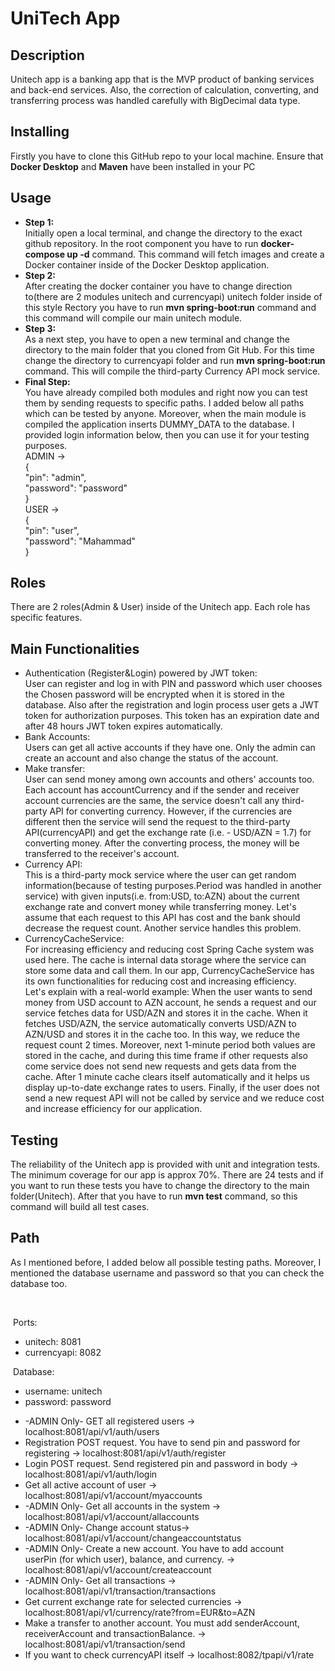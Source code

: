   <h1>UniTech App</h1>
    <h2>Description</h2>
    <p>
      Unitech app is a banking app that is the MVP product of banking services
      and back-end services. Also, the correction of calculation, converting, and transferring process was handled carefully with BigDecimal data type.
    </p>
    <h2>Installing</h2>
    <p>Firstly you have to clone this GitHub repo to your local machine. Ensure that <b>Docker Desktop</b> and <b>Maven</b> have been installed in your PC</p>
    <h2>Usage</h2>
    <p>
        <ul>
            <li>
                <b>Step 1:</b> <br>
                Initially open a local terminal, and change the directory to the exact github repository. In the root component you have to run <b>docker-compose up -d</b>  command. This command will fetch images and create a Docker container inside of the Docker Desktop application.
            </li>
            <li> <b>Step 2:</b> <br>            After creating the docker container you have to change direction to(there are 2 modules unitech and currencyapi) unitech folder inside of this style Rectory you have to run <b>mvn spring-boot:run</b>  command and this command will compile our main unitech module.
            </li>
            <li>
                <b>Step 3:</b> <br>
                As a next step, you have to open a new terminal and change the directory to the main folder that you cloned from Git Hub. For this time change the directory to currencyapi folder and run <b> mvn spring-boot:run </b>command. This will compile the third-party Currency API mock service.
            </li>
           <li><b>Final Step:</b> <br>
                You have already compiled both modules and right now you can test them by sending requests to specific paths. I added below all paths which can be tested by anyone.
                Moreover, when the main module is compiled the application inserts DUMMY_DATA to the database. I provided login information below, then you can use it for your testing purposes.
                <br>ADMIN -> <br>
                {<br>
                    "pin": "admin",<br>
                    "password": "password" <br>
                } <br>
                USER -> <br>
                {
                    <br>
                    "pin": "user",<br>
                    "password": "Mahammad" <br>
                }
            </li>
        </ul>
    </p>
      <h2>Roles</h2>
    <p>There are 2 roles(Admin & User) inside of the Unitech app. Each role has specific features.</p>
    <h2>Main Functionalities</h2>
       <p>
        <ul>
            <li>Authentication (Register&Login) powered by JWT token: <br> User can register and log in with  PIN and password which user chooses the Chosen password will be encrypted when it is stored in the database. Also after the registration and login process user gets a JWT token for authorization purposes. This token has an expiration date and after 48 hours JWT token expires automatically.</li>
            <li>Bank Accounts: <br> Users can get all active accounts if they have one. Only the admin can create an account and also change the status of the account.</li>
            <li>Make transfer: <br>User can send money among own accounts and others' accounts too. Each account has accountCurrency and if the sender and receiver account currencies are the same, the service doesn't call any third-party API for converting currency. However, if the currencies are different then the service will send the request to the third-party API(currencyAPI) and get the exchange rate (i.e. - USD/AZN = 1.7) for converting money.
            After the converting process, the money will be transferred to the receiver's account.
            </li>
          <li>
            Currency API: <br> This is a third-party mock service where the user can get random information(because of testing purposes.Period was handled in another service) with given inputs(i.e. from:USD, to:AZN) about the current exchange rate and convert money while transferring money. Let's assume that each request to this API has cost and the bank should decrease the request count. Another service handles this problem.
          </li>
          <li>CurrencyCacheService: <br> 
              For increasing efficiency and reducing cost Spring Cache system was used here. The cache is internal data storage where the service can store some data and call them. 
            In our app, CurrencyCacheService has its own functionalities for reducing cost and increasing efficiency. <br>
            Let's explain with a real-world example:
            When the user wants to send money from USD account to AZN account, he sends a request and our service fetches data for USD/AZN and stores it in the cache. When it fetches USD/AZN, the service automatically converts USD/AZN to AZN/USD and stores it in the cache too. 
            In this way, we reduce the request count 2 times. Moreover, next 1-minute period both values are stored in the cache, and during this time frame if other requests also come service does not send new requests and gets data from the cache.
            After 1 minute cache clears itself automatically and it helps us display up-to-date exchange rates to users. Finally, if the user does not send a new request API will not be called by service and we reduce cost and increase efficiency for our application.
          </li>
        </ul>
    </p>
    <h2>Testing</h2>
    <p>
      The reliability of the Unitech app is provided with unit and integration tests. The minimum coverage for our app is approx 70%. There are 24 tests and if you want to run these tests you have to change the directory to the main folder(Unitech). After that you have to run <b>mvn test</b> command, so this command will build all test cases. 
    </p>
    <h2>Path</h2>
    <p>As I mentioned before, I added below all possible testing paths. Moreover, I mentioned the database username and password so that you can check the database too.</p> <br>
    <p> Ports:</p>
    <ul>
      <li>unitech: 8081</li>
      <li>currencyapi: 8082</li>
    </ul>
      <p> Database:</p>
    <ul>
      <li>username: unitech</li>
      <li>password: password</li>
    </ul>
    <ul>
      <li>-ADMIN Only- GET all registered users -> localhost:8081/api/v1/auth/users</li>
      <li>Registration POST request. You have to send pin and password for registering -> localhost:8081/api/v1/auth/register</li>
      <li>Login POST request. Send registered pin and password in body -> localhost:8081/api/v1/auth/login</li>
      <li>Get all active account of user -> localhost:8081/api/v1/account/myaccounts</li>
      <li>-ADMIN Only- Get all accounts in the system -> localhost:8081/api/v1/account/allaccounts</li>
      <li>-ADMIN Only- Change account status-> localhost:8081/api/v1/account/changeaccountstatus</li>
      <li>-ADMIN Only- Create a new account. You have to add account userPin (for which user), balance, and currency. -> localhost:8081/api/v1/account/createaccount</li>
      <li>-ADMIN Only- Get all transactions -> localhost:8081/api/v1/transaction/transactions</li>
      <li>Get current exchange rate for selected currencies -> localhost:8081/api/v1/currency/rate?from=EUR&to=AZN</li>
      <li>Make a transfer to another account. You must add senderAccount, receiverAccount and transactionBalance. -> localhost:8081/api/v1/transaction/send</li>
      <li>If you want to check currencyAPI itself -> localhost:8082/tpapi/v1/rate</li>
    </ul>
